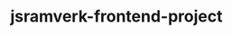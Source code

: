 # jsramverk-frontend-project

<!-- [![Build Status](https://app.travis-ci.com/neskoc/jsramverk-frontend-project.svg?branch=master)](https://app.travis-ci.com/neskoc/jsramverk-frontend-project) -->